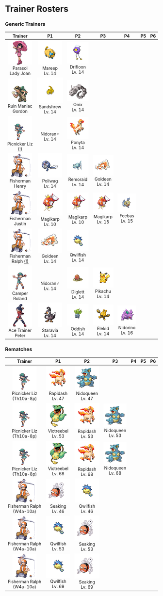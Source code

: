 # Trainer Rosters

### Generic Trainers

| Trainer | P1 | P2 | P3 | P4 | P5 | P6 |
|:-------:|:--:|:--:|:--:|:--:|:--:|:--:|
| ![Parasol Lady Joan](../../assets/trainers/parasol_lady.png "Parasol Lady Joan")<br>Parasol Lady Joan | ![Mareep](../../assets/sprites/mareep/front.gif "Mareep")<br>Mareep<br>Lv. 14 | ![Drifloon](../../assets/sprites/drifloon/front.gif "Drifloon")<br>Drifloon<br>Lv. 14 |
| ![Ruin Maniac Gordon](../../assets/trainers/ruin_maniac.png "Ruin Maniac Gordon")<br>Ruin Maniac Gordon | ![Sandshrew](../../assets/sprites/sandshrew/front.gif "Sandshrew")<br>Sandshrew<br>Lv. 14 | ![Onix](../../assets/sprites/onix/front.gif "Onix")<br>Onix<br>Lv. 14 |
| ![Picnicker Liz (!)](../../assets/trainers/picnicker.png "Picnicker Liz (!)")<br>Picnicker Liz [(!)](#rematches) | <br>Nidoran♀<br>Lv. 14 | ![Ponyta](../../assets/sprites/ponyta/front.gif "Ponyta")<br>Ponyta<br>Lv. 14 |
| ![Fisherman Henry](../../assets/trainers/fisherman.png "Fisherman Henry")<br>Fisherman Henry | ![Poliwag](../../assets/sprites/poliwag/front.gif "Poliwag")<br>Poliwag<br>Lv. 14 | ![Remoraid](../../assets/sprites/remoraid/front.gif "Remoraid")<br>Remoraid<br>Lv. 14 | ![Goldeen](../../assets/sprites/goldeen/front.gif "Goldeen")<br>Goldeen<br>Lv. 14 |
| ![Fisherman Justin](../../assets/trainers/fisherman.png "Fisherman Justin")<br>Fisherman Justin | ![Magikarp](../../assets/sprites/magikarp/front.gif "Magikarp")<br>Magikarp<br>Lv. 10 | ![Magikarp](../../assets/sprites/magikarp/front.gif "Magikarp")<br>Magikarp<br>Lv. 10 | ![Magikarp](../../assets/sprites/magikarp/front.gif "Magikarp")<br>Magikarp<br>Lv. 15 | ![Feebas](../../assets/sprites/feebas/front.gif "Feebas")<br>Feebas<br>Lv. 15 |
| ![Fisherman Ralph (!)](../../assets/trainers/fisherman.png "Fisherman Ralph (!)")<br>Fisherman Ralph [(!)](#rematches) | ![Goldeen](../../assets/sprites/goldeen/front.gif "Goldeen")<br>Goldeen<br>Lv. 14 | ![Qwilfish](../../assets/sprites/qwilfish/front.gif "Qwilfish")<br>Qwilfish<br>Lv. 14 |
| ![Camper Roland](../../assets/trainers/camper.png "Camper Roland")<br>Camper Roland | <br>Nidoran♂<br>Lv. 14 | ![Diglett](../../assets/sprites/diglett/front.gif "Diglett")<br>Diglett<br>Lv. 14 | ![Pikachu](../../assets/sprites/pikachu/front.gif "Pikachu")<br>Pikachu<br>Lv. 14 |
| ![Ace Trainer Peter](../../assets/trainers/ace_trainer.png "Ace Trainer Peter")<br>Ace Trainer Peter | ![Staravia](../../assets/sprites/staravia/front.gif "Staravia")<br>Staravia<br>Lv. 14 | ![Oddish](../../assets/sprites/oddish/front.gif "Oddish")<br>Oddish<br>Lv. 14 | ![Elekid](../../assets/sprites/elekid/front.gif "Elekid")<br>Elekid<br>Lv. 14 | ![Nidorino](../../assets/sprites/nidorino/front.gif "Nidorino")<br>Nidorino<br>Lv. 16 |


### Rematches

| Trainer | P1 | P2 | P3 | P4 | P5 | P6 |
|:-------:|:--:|:--:|:--:|:--:|:--:|:--:|
| ![Picnicker Liz (Th10a-8p)](../../assets/trainers/picnicker.png "Picnicker Liz (Th10a-8p)")<br>Picnicker Liz (Th10a-8p) | ![Rapidash](../../assets/sprites/rapidash/front.gif "Rapidash")<br>Rapidash<br>Lv. 47 | ![Nidoqueen](../../assets/sprites/nidoqueen/front.gif "Nidoqueen")<br>Nidoqueen<br>Lv. 47 |
| ![Picnicker Liz (Th10a-8p)](../../assets/trainers/picnicker.png "Picnicker Liz (Th10a-8p)")<br>Picnicker Liz (Th10a-8p) | ![Victreebel](../../assets/sprites/victreebel/front.gif "Victreebel")<br>Victreebel<br>Lv. 53 | ![Rapidash](../../assets/sprites/rapidash/front.gif "Rapidash")<br>Rapidash<br>Lv. 53 | ![Nidoqueen](../../assets/sprites/nidoqueen/front.gif "Nidoqueen")<br>Nidoqueen<br>Lv. 53 |
| ![Picnicker Liz (Th10a-8p)](../../assets/trainers/picnicker.png "Picnicker Liz (Th10a-8p)")<br>Picnicker Liz (Th10a-8p) | ![Victreebel](../../assets/sprites/victreebel/front.gif "Victreebel")<br>Victreebel<br>Lv. 68 | ![Rapidash](../../assets/sprites/rapidash/front.gif "Rapidash")<br>Rapidash<br>Lv. 68 | ![Nidoqueen](../../assets/sprites/nidoqueen/front.gif "Nidoqueen")<br>Nidoqueen<br>Lv. 68 |
| ![Fisherman Ralph (W4a-10a)](../../assets/trainers/fisherman.png "Fisherman Ralph (W4a-10a)")<br>Fisherman Ralph (W4a-10a) | ![Seaking](../../assets/sprites/seaking/front.gif "Seaking")<br>Seaking<br>Lv. 46 | ![Qwilfish](../../assets/sprites/qwilfish/front.gif "Qwilfish")<br>Qwilfish<br>Lv. 46 |
| ![Fisherman Ralph (W4a-10a)](../../assets/trainers/fisherman.png "Fisherman Ralph (W4a-10a)")<br>Fisherman Ralph (W4a-10a) | ![Qwilfish](../../assets/sprites/qwilfish/front.gif "Qwilfish")<br>Qwilfish<br>Lv. 53 | ![Seaking](../../assets/sprites/seaking/front.gif "Seaking")<br>Seaking<br>Lv. 53 |
| ![Fisherman Ralph (W4a-10a)](../../assets/trainers/fisherman.png "Fisherman Ralph (W4a-10a)")<br>Fisherman Ralph (W4a-10a) | ![Qwilfish](../../assets/sprites/qwilfish/front.gif "Qwilfish")<br>Qwilfish<br>Lv. 69 | ![Seaking](../../assets/sprites/seaking/front.gif "Seaking")<br>Seaking<br>Lv. 69 |

